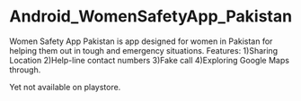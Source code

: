 # Android_WomenSafetyApp_Pakistan
Women Safety App Pakistan is app designed for women in Pakistan
for helping them out in tough and emergency situations.
Features:
1)Sharing Location
2)Help-line contact numbers
3)Fake call
4)Exploring Google Maps through.

Yet not available on playstore.
